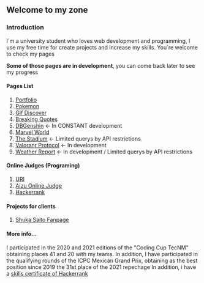 ## Welcome to my zone
### Introduction
I´m a university student who loves web development and programming, I use my free time for create projects and increase my skills.
You´re welcome to check my pages

**Some of those pages are in development**, you can come back later to see my progress
#### Pages List
1. [Portfolio](https://deriancardenas.github.io/Portfolio/)
2. [Pokemon](https://deriancardenas.github.io/pokedex-final/)
3. [Gif Discover](https://deriancardenas.github.io/GifDiscover/)
4. [Breaking Quotes](https://deriancardenas.github.io/BreakingBad/)
5. [DBGenshin](http://dbgenshin.atwebpages.com/) <- In CONSTANT development
6. [Marvel World](https://deriancardenas.github.io/MarvelWorld/index.html)
7. [The Stadium](https://deriancardenas.github.io/TheStadium/) <- Limited querys by API restrictions
8. [Valoranr Protocol](https://deriancardenas.github.io/valorant-protocol/) <- In development
9. [Weather Report](https://deriancardenas.github.io/weather-report/) <- In development / Limited querys by API restrictions

#### Online Judges (Programing)
1. [URI](https://www.beecrowd.com.br/judge/es/profile/287111)
2. [Aizu Online Judge](https://judge.u-aizu.ac.jp/onlinejudge/user.jsp?id=DerianCardenas17#0)
3. [Hackerrank](https://www.hackerrank.com/Sekiryuutei17?hr_r=1)

#### Projects for clients
1. [Shuka Saito Fanpage](https://shukaprotectionsquad.000webhostapp.com/index.html) 

#### More info...
I participated in the 2020 and 2021 editions of the "Coding Cup TecNM" obtaining places 41 and 20 with my teams.
In addition, I have participated in the qualifying rounds of the ICPC Mexican Grand Prix, obtaining as the best position since 2019 the 31st place of the 2021 repechage
In addition, i have a [skills certificate of Hackerrank](https://www.hackerrank.com/certificates/93196b7df634)



